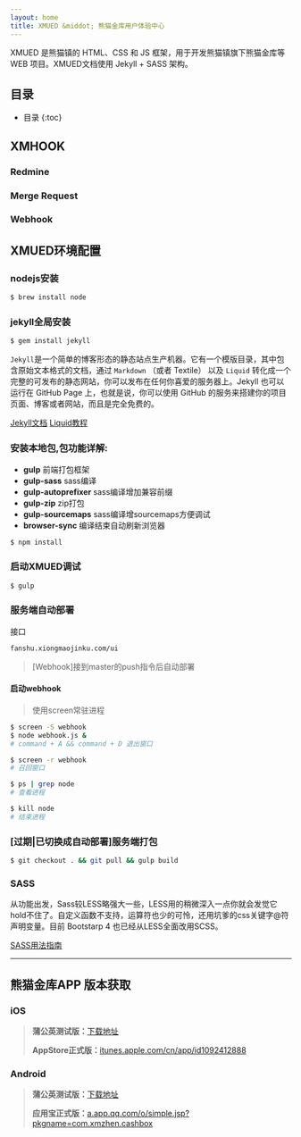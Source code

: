 ```yaml
---
layout: home
title: XMUED &middot; 熊猫金库用户体验中心
---
```

<link href="./webhook/css/webhook.css" rel="stylesheet">
<script src="./webhook/js/main.js"></script>

XMUED 是熊猫镇的 HTML、CSS 和 JS 框架，用于开发熊猫镇旗下熊猫金库等 WEB 项目。XMUED文档使用 Jekyll + SASS 架构。

## 目录

* 目录
{:toc}

## XMHOOK

### Redmine

<div class="w-group" id="redmine"></div>
    
### Merge Request

<div class="w-group" id="merge"></div>

### Webhook
    
<div class="w-group" id="webhook"></div>

## XMUED环境配置

### nodejs安装

```sh
$ brew install node
```

### jekyll全局安装

```sh
$ gem install jekyll
```

`Jekyll`是一个简单的博客形态的静态站点生产机器。它有一个模版目录，其中包含原始文本格式的文档，通过 `Markdown` （或者 Textile） 以及 `Liquid` 转化成一个完整的可发布的静态网站，你可以发布在任何你喜爱的服务器上。Jekyll 也可以运行在 GitHub Page 上，也就是说，你可以使用 GitHub 的服务来搭建你的项目页面、博客或者网站，而且是完全免费的。

[Jekyll文档](http://jekyll.bootcss.com/docs/home/) [Liquid教程](http://blog.csdn.net/dont27/article/details/38097581)

### 安装本地包,包功能详解:

- **gulp** 前端打包框架
- **gulp-sass** sass编译
- **gulp-autoprefixer** sass编译增加兼容前缀
- **gulp-zip** zip打包
- **gulp-sourcemaps** sass编译增sourcemaps方便调试
- **browser-sync** 编译结束自动刷新浏览器

```sh
$ npm install
```

### 启动XMUED调试

```sh
$ gulp
```

### 服务端自动部署

接口

```sh
fanshu.xiongmaojinku.com/ui
```

> [Webhook]接到master的push指令后自动部署

#### 启动webhook

> 使用screen常驻进程

```sh
$ screen -S webhook
$ node webhook.js & 
# command + A && command + D 退出窗口

$ screen -r webhook
# 召回窗口

$ ps | grep node 
# 查看进程

$ kill node 
# 结束进程
```

### [过期|已切换成自动部署]服务端打包

```sh
$ git checkout . && git pull && gulp build
```


### SASS

从功能出发，Sass较LESS略强大一些，LESS用的稍微深入一点你就会发觉它hold不住了。自定义函数不支持，运算符也少的可怜，还用坑爹的css关键字@符声明变量。目前 Bootstarp 4 也已经从LESS全面改用SCSS。

[SASS用法指南](http://www.sass.hk/sass-course.html)


---


## 熊猫金库APP 版本获取

### iOS

>**蒲公英测试版：**[下载地址](http://www.pgyer.com/PandaCashBox)
>
>**AppStore正式版：**[itunes.apple.com/cn/app/id1092412888](https://itunes.apple.com/cn/app/id1092412888)

### Android

>**蒲公英测试版：**[下载地址](http://www.pgyer.com/ONEl)
>
>**应用宝正式版：**[a.app.qq.com/o/simple.jsp?pkgname=com.xmzhen.cashbox](http://a.app.qq.com/o/simple.jsp?pkgname=com.xmzhen.cashbox)